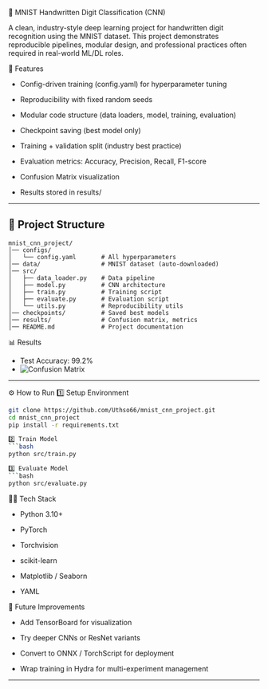 🧠 MNIST Handwritten Digit Classification (CNN)

A clean, industry-style deep learning project for handwritten digit recognition using the MNIST dataset.
This project demonstrates reproducible pipelines, modular design, and professional practices often required in real-world ML/DL roles.

🚀 Features

- Config-driven training (config.yaml) for hyperparameter tuning

- Reproducibility with fixed random seeds

- Modular code structure (data loaders, model, training, evaluation)

- Checkpoint saving (best model only)

- Training + validation split (industry best practice)

- Evaluation metrics: Accuracy, Precision, Recall, F1-score

- Confusion Matrix visualization

- Results stored in results/

---

## 📂 Project Structure

```
mnist_cnn_project/
│── configs/
│   └── config.yaml       # All hyperparameters
│── data/                 # MNIST dataset (auto-downloaded)
│── src/
│   ├── data_loader.py    # Data pipeline
│   ├── model.py          # CNN architecture
│   ├── train.py          # Training script
│   ├── evaluate.py       # Evaluation script
│   └── utils.py          # Reproducibility utils
│── checkpoints/          # Saved best models
│── results/              # Confusion matrix, metrics
│── README.md             # Project documentation

````
📊 Results

- Test Accuracy: 99.2%
- ![Confusion Matrix](results/confusion_matrix.png)
---

⚙️ How to Run
1️⃣ Setup Environment
```bash
git clone https://github.com/Uthso66/mnist_cnn_project.git
cd mnist_cnn_project
pip install -r requirements.txt

2️⃣ Train Model
```bash
python src/train.py

3️⃣ Evaluate Model
```bash
python src/evaluate.py

```
🧑‍💻 Tech Stack

- Python 3.10+

- PyTorch

- Torchvision

- scikit-learn

- Matplotlib / Seaborn

- YAML

🔮 Future Improvements

- Add TensorBoard for visualization

- Try deeper CNNs or ResNet variants

- Convert to ONNX / TorchScript for deployment

- Wrap training in Hydra for multi-experiment management
---